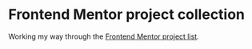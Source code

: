 # Frontend Mentor project collection
Working my way through the [Frontend Mentor project list](https://dev.to/frontendmentor/16-front-end-projects-with-designs-to-help-improve-your-coding-skills-5ajl).
